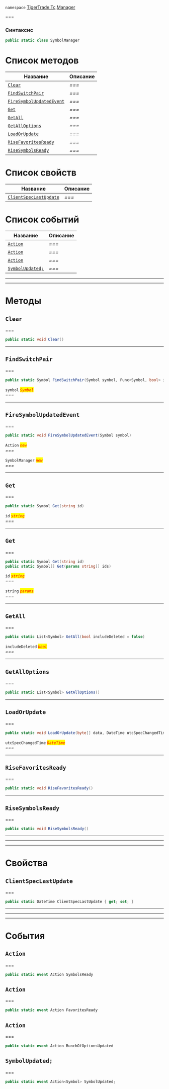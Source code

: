 
`namespace` [TigerTrade.Tc](../../TigerTrade.Tc.md).[Manager](../../TigerTrade.Tc/Manager.md)


===

### Синтаксис
```csharp
public static class SymbolManager
```


# Список методов
| Название | Описание |
| --- | --- |
| [`Clear`](#method-clear) | *===* |
| [`FindSwitchPair`](#method-findswitchpair) | *===* |
| [`FireSymbolUpdatedEvent`](#method-firesymbolupdatedevent) | *===* |
| [`Get`](#method-get) | *===* |
| [`GetAll`](#method-getall) | *===* |
| [`GetAllOptions`](#method-getalloptions) | *===* |
| [`LoadOrUpdate`](#method-loadorupdate) | *===* |
| [`RiseFavoritesReady`](#method-risefavoritesready) | *===* |
| [`RiseSymbolsReady`](#method-risesymbolsready) | *===* |

# Список свойств
| Название | Описание |
| --- | --- |
| [`ClientSpecLastUpdate`](#property-clientspeclastupdate) | *===* |

# Список событий
| Название | Описание |
| --- | --- |
| [`Action`](#event-action) | *===* |
| [`Action`](#event-action) | *===* |
| [`Action`](#event-action) | *===* |
| [`SymbolUpdated;`](#event-symbolupdated;) | *===* |





***  
***  
# Методы

## `Clear`<a href="method-clear" id="method-clear"></a>
===
```csharp
public static void Clear()
```

***  

## `FindSwitchPair`<a href="method-findswitchpair" id="method-findswitchpair"></a>
===
```csharp
public static Symbol FindSwitchPair(Symbol symbol, Func<Symbol, bool> isExcludeSymbol)
```

`symbol` <mark style="color:red;">*`Symbol`*</mark>  
 *===*  


***  

## `FireSymbolUpdatedEvent`<a href="method-firesymbolupdatedevent" id="method-firesymbolupdatedevent"></a>
===
```csharp
public static void FireSymbolUpdatedEvent(Symbol symbol)
```
`Action` <mark style="color:red;">*`new`*</mark>  
 *===*  

`SymbolManager` <mark style="color:red;">*`new`*</mark>  
 *===*  


***  

## `Get`<a href="method-get" id="method-get"></a>
===
```csharp
public static Symbol Get(string id)
```
`id` <mark style="color:red;">*`string`*</mark>  
 *===*  


***  

## `Get`<a href="method-get" id="method-get"></a>
===
```csharp
public static Symbol Get(string id)
public static Symbol[] Get(params string[] ids)
```
`id` <mark style="color:red;">*`string`*</mark>  
 *===*  

`string` <mark style="color:red;">*`params`*</mark>  
 *===*  


***  

## `GetAll`<a href="method-getall" id="method-getall"></a>
===
```csharp
public static List<Symbol> GetAll(bool includeDeleted = false)
```
`includeDeleted` <mark style="color:red;">*`bool`*</mark>  
 *===*  


***  

## `GetAllOptions`<a href="method-getalloptions" id="method-getalloptions"></a>
===
```csharp
public static List<Symbol> GetAllOptions()
```

***  

## `LoadOrUpdate`<a href="method-loadorupdate" id="method-loadorupdate"></a>
===
```csharp
public static void LoadOrUpdate(byte[] data, DateTime utcSpecChangedTime)
```

`utcSpecChangedTime` <mark style="color:red;">*`DateTime`*</mark>  
 *===*  


***  

## `RiseFavoritesReady`<a href="method-risefavoritesready" id="method-risefavoritesready"></a>
===
```csharp
public static void RiseFavoritesReady()
```

***  

## `RiseSymbolsReady`<a href="method-risesymbolsready" id="method-risesymbolsready"></a>
===
```csharp
public static void RiseSymbolsReady()
```

***  
***  
 ***  
# Свойства

## `ClientSpecLastUpdate`<a href="property-clientspeclastupdate" id="property-clientspeclastupdate"></a>
===
```csharp
public static DateTime ClientSpecLastUpdate { get; set; }
```  
***
***  
 ***  
# События

## `Action`<a href="event-action" id="event-action"></a>
===

```csharp
public static event Action SymbolsReady
```

## `Action`<a href="event-action" id="event-action"></a>
===

```csharp
public static event Action FavoritesReady
```

## `Action`<a href="event-action" id="event-action"></a>
===

```csharp
public static event Action BunchOfOptionsUpdated
```

## `SymbolUpdated;`<a href="event-symbolupdated;" id="event-symbolupdated;"></a>
===

```csharp
public static event Action<Symbol> SymbolUpdated;
```

